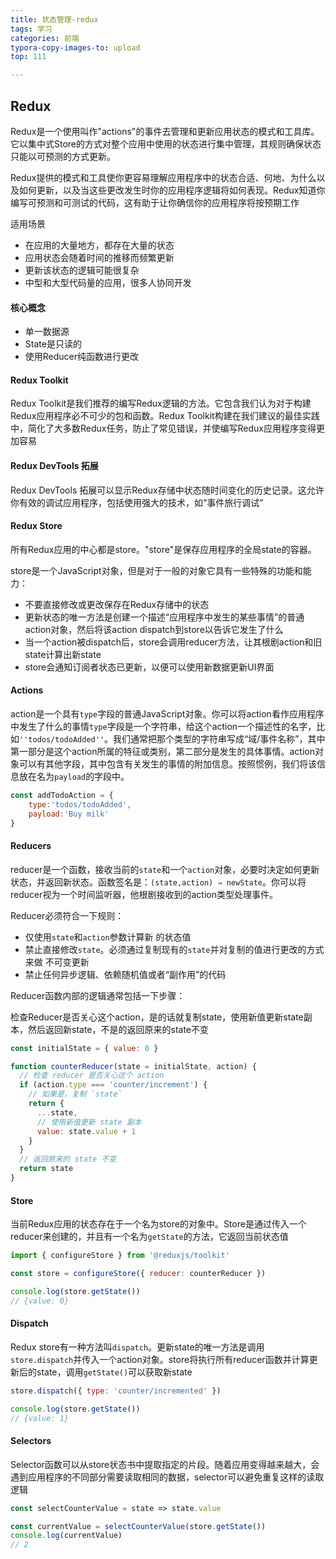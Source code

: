 ```yaml
---
title: 状态管理-redux
tags: 学习
categories: 前端
typora-copy-images-to: upload
top: 111

---
```


## Redux

Redux是一个使用叫作"actions"的事件去管理和更新应用状态的模式和工具库。它以集中式Store的方式对整个应用中使用的状态进行集中管理，其规则确保状态只能以可预测的方式更新。

Redux提供的模式和工具使你更容易理解应用程序中的状态合适、何地、为什么以及如何更新，以及当这些更改发生时你的应用程序逻辑将如何表现。Redux知道你编写可预测和可测试的代码，这有助于让你确信你的应用程序将按预期工作

适用场景

- 在应用的大量地方，都存在大量的状态
- 应用状态会随着时间的推移而频繁更新
- 更新该状态的逻辑可能很复杂
- 中型和大型代码量的应用，很多人协同开发

<!--more-->
#### 核心概念

- 单一数据源
- State是只读的
- 使用Reducer纯函数进行更改

#### Redux Toolkit

Redux Toolkit是我们推荐的编写Redux逻辑的方法。它包含我们认为对于构建Redux应用程序必不可少的包和函数。Redux Toolkit构建在我们建议的最佳实践中，简化了大多数Redux任务，防止了常见错误，并使编写Redux应用程序变得更加容易

#### Redux DevTools 拓展

Redux DevTools 拓展可以显示Redux存储中状态随时间变化的历史记录。这允许你有效的调试应用程序，包括使用强大的技术，如“事件旅行调试”

#### Redux Store

所有Redux应用的中心都是store。"store"是保存应用程序的全局state的容器。

store是一个JavaScript对象，但是对于一般的对象它具有一些特殊的功能和能力：

- 不要直接修改或更改保存在Redux存储中的状态
- 更新状态的唯一方法是创建一个描述“应用程序中发生的某些事情”的普通action对象，然后将该action    dispatch到store以告诉它发生了什么
- 当一个action被dispatch后，store会调用reducer方法，让其根剧action和旧state计算出新state
- store会通知订阅者状态已更新，以便可以使用新数据更新UI界面

#### Actions

action是一个具有`type`字段的普通JavaScript对象。你可以将action看作应用程序中发生了什么的事情`type`字段是一个字符串，给这个action一个描述性的名字，比如`''todos/todoAdded''`。我们通常把那个类型的字符串写成“域/事件名称”，其中第一部分是这个action所属的特征或类别，第二部分是发生的具体事情。action对象可以有其他字段，其中包含有关发生的事情的附加信息。按照惯例，我们将该信息放在名为`payload`的字段中。

```javascript
const addTodoAction = {
    type:'todos/todoAdded',
    payload:'Buy milk'
}
```

#### Reducers

reducer是一个函数，接收当前的`state`和一个`action`对象，必要时决定如何更新状态，并返回新状态。函数签名是：`(state,action) ⇒ newState`。你可以将reducer视为一个时间监听器，他根剧接收到的action类型处理事件。

Reducer必须符合一下规则：

- 仅使用`state`和`action`参数计算新 的状态值
- 禁止直接修改`state`。必须通过复制现有的`state`并对复制的值进行更改的方式来做 不可变更新
- 禁止任何异步逻辑、依赖随机值或者“副作用”的代码

Reducer函数内部的逻辑通常包括一下步骤：

检查Reducer是否关心这个action，是的话就复制state，使用新值更新state副本，然后返回新state，不是的返回原来的state不变

```javascript
const initialState = { value: 0 }

function counterReducer(state = initialState, action) {
  // 检查 reducer 是否关心这个 action
  if (action.type === 'counter/increment') {
    // 如果是，复制 `state`
    return {
      ...state,
      // 使用新值更新 state 副本
      value: state.value + 1
    }
  }
  // 返回原来的 state 不变
  return state
}
```

#### Store

当前Redux应用的状态存在于一个名为store的对象中。Store是通过传入一个reducer来创建的，并且有一个名为`getState`的方法，它返回当前状态值

```javascript
import { configureStore } from '@reduxjs/toolkit'

const store = configureStore({ reducer: counterReducer })

console.log(store.getState())
// {value: 0}
```

#### Dispatch

Redux store有一种方法叫`dispatch`。更新state的唯一方法是调用`store.dispatch`并传入一个action对象。store将执行所有reducer函数并计算更新后的state，调用`getState()`可以获取新state

```javascript
store.dispatch({ type: 'counter/incremented' })

console.log(store.getState())
// {value: 1}
```

#### Selectors

Selector函数可以从store状态书中提取指定的片段。随着应用变得越来越大，会遇到应用程序的不同部分需要读取相同的数据，selector可以避免重复这样的读取逻辑

```javascript
const selectCounterValue = state => state.value

const currentValue = selectCounterValue(store.getState())
console.log(currentValue)
// 2
```
